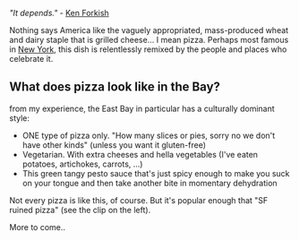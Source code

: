 *"It depends."* - [Ken Forkish](https://kensartisan.com/elements-of-pizza/)

Nothing says America like the vaguely appropriated, mass-produced wheat and dairy staple that is grilled cheese... I mean pizza. Perhaps most famous in [New York](http://www.sliceharvester.com/), this dish is relentlessly remixed by the people and places who celebrate it.

## What does pizza look like in the Bay?

from my experience, the East Bay in particular has a culturally dominant style:

* ONE type of pizza only. "How many slices or pies, sorry no we don't have other kinds" (unless you want it gluten-free)
* Vegetarian. With extra cheeses and hella vegetables (I've eaten potatoes, artichokes, carrots, ...)
* This green tangy pesto sauce that's just spicy enough to make you suck on your tongue and then take another bite in momentary dehydration

Not every pizza is like this, of course. But it's popular enough that "SF ruined pizza" (see the clip on the left).

More to come..